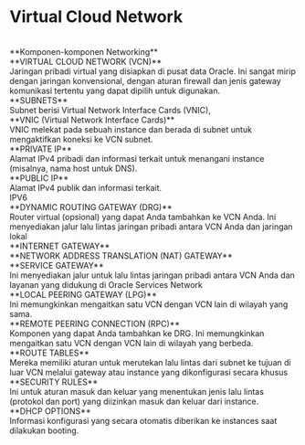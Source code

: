 <H1>Virtual Cloud Network</H1> <br>
**Komponen-komponen Networking**<br>
	**VIRTUAL CLOUD NETWORK (VCN)**<br>
Jaringan pribadi virtual yang disiapkan di pusat data Oracle. Ini sangat mirip dengan jaringan konvensional, dengan aturan firewall dan jenis gateway komunikasi tertentu yang dapat dipilih untuk digunakan.<br>
	**SUBNETS**<br>
Subnet berisi Virtual Network Interface Cards (VNIC),<br>
	**VNIC (Virtual Network Interface Cards)**<br>
VNIC melekat pada sebuah instance dan berada di subnet untuk mengaktifkan koneksi ke VCN subnet.<br>
	**PRIVATE IP**<br>
Alamat IPv4 pribadi dan informasi terkait untuk menangani instance (misalnya, nama host untuk DNS).<br>
	**PUBLIC IP**<br>
Alamat IPv4 publik dan informasi terkait.<br>
	IPV6<br>
	**DYNAMIC ROUTING GATEWAY (DRG)**<br>
Router virtual (opsional) yang dapat Anda tambahkan ke VCN Anda. Ini menyediakan jalur lalu lintas jaringan pribadi antara VCN Anda dan jaringan lokal<br>
	**INTERNET GATEWAY**<br>
	**NETWORK ADDRESS TRANSLATION (NAT) GATEWAY**<br>
	**SERVICE GATEWAY**<br>
Ini menyediakan jalur untuk lalu lintas jaringan pribadi antara VCN Anda dan layanan yang didukung di Oracle Services Network<br>
	**LOCAL PEERING GATEWAY (LPG)**<br>
Ini memungkinkan mengaitkan satu VCN dengan VCN lain di wilayah yang sama.<br>
	**REMOTE PEERING CONNECTION (RPC)**<br>
Komponen yang dapat Anda tambahkan ke DRG. Ini memungkinkan mengaitkan satu VCN dengan VCN lain di wilayah yang berbeda.<br>
	**ROUTE TABLES**<br>
Mereka memiliki aturan untuk merutekan lalu lintas dari subnet ke tujuan di luar VCN melalui gateway atau instance yang dikonfigurasi secara khusus<br>
	**SECURITY RULES**<br>
Ini untuk aturan masuk dan keluar yang menentukan jenis lalu lintas (protokol dan port) yang diizinkan masuk dan keluar dari instance.<br>
	**DHCP OPTIONS**<br>
Informasi konfigurasi yang secara otomatis diberikan ke instances saat dilakukan booting.<br>

